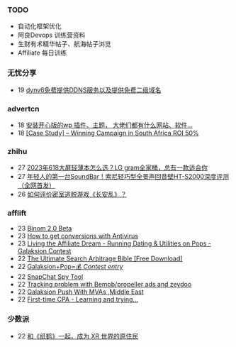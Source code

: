 ### TODO
-  自动化框架优化
-  阿良Devops 训练营资料
-  生财有术精华帖子、航海帖子浏览
-  Affiliate 每日训练

### 无忧分享
<!-- ruyo:START -->
-  19 [dynv6免费提供DDNS服务以及提供免费二级域名](https://51.ruyo.net/18430.html)<!-- ruyo:END -->

### advertcn
<!-- advertcn:START -->
-  18 [安装开心版的wp 插件、主题， 大佬们都有什么网站、软件...](https://www.advertcn.com/forum.php?mod=viewthread&tid=111253)
-  18 [[Case Study] – Winning Campaign in South Africa ROI 50%](https://www.advertcn.com/forum.php?mod=viewthread&tid=111251)<!-- advertcn:END -->

### zhihu
<!-- zhihu:START -->
-  27 [2023年618大屏轻薄本怎么选？LG gram全家桶，总有一款适合你](http://zhuanlan.zhihu.com/p/632641888?utm_campaign=rss&utm_medium=rss&utm_source=rss&utm_content=title)
-  27 [年轻人的第一台SoundBar！索尼轻巧型全景声回音壁HT-S2000深度评测（全网首发）](http://zhuanlan.zhihu.com/p/630990296?utm_campaign=rss&utm_medium=rss&utm_source=rss&utm_content=title)
-  26 [如何评价密室逃脱游戏《长安乱》？](http://www.zhihu.com/question/563950552/answer/3045961312?utm_campaign=rss&utm_medium=rss&utm_source=rss&utm_content=title)<!-- zhihu:END -->

### afflift
<!-- afflift:START -->
-  23 [Binom 2.0 Beta](https://afflift.com/f/threads/binom-2-0-beta.11332/)
-  23 [How to get conversions with Antivirus](https://afflift.com/f/threads/how-to-get-conversions-with-antivirus.11334/)
-  23 [Living the Affiliate Dream - Running Dating &amp; Utilities on Pops - Galaksion Contest](https://afflift.com/f/threads/living-the-affiliate-dream-running-dating-utilities-on-pops-galaksion-contest.11243/)
-  22 [The Ultimate Search Arbitrage Bible [Free Download]](https://afflift.com/f/threads/the-ultimate-search-arbitrage-bible-free-download.10830/)
-  22 [Galaksion+Pop=💰 *Contest entry*](https://afflift.com/f/threads/galaksion-pop-%F0%9F%92%B0-contest-entry.11231/)
-  22 [SnapChat Spy Tool](https://afflift.com/f/threads/snapchat-spy-tool.3607/)
-  22 [Tracking problem with Bemob/propeller ads and zeydoo](https://afflift.com/f/threads/tracking-problem-with-bemob-propeller-ads-and-zeydoo.11333/)
-  22 [Galaksion Push With MVAs ,Middle East](https://afflift.com/f/threads/galaksion-push-with-mvas-middle-east.11299/)
-  22 [First-time CPA - Learning and trying...](https://afflift.com/f/threads/first-time-cpa-learning-and-trying.11331/)<!-- afflift:END -->

### 少数派
<!-- sspai:START -->
-  22 [和《纸鹤》一起，成为 XR 世界的原住民](https://sspai.com/post/81244)<!-- sspai:END -->

